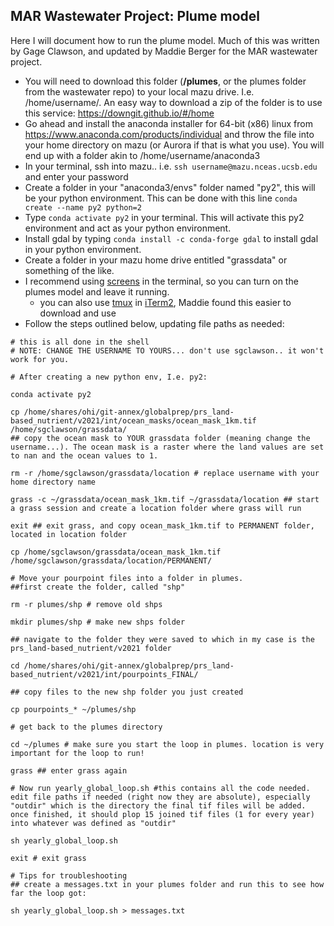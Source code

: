 ## MAR Wastewater Project: Plume model 

Here I will document how to run the plume model. Much of this was written by Gage Clawson, and updated by Maddie Berger for the MAR wastewater project.
 
 - You will need to download this folder (**/plumes**, or the plumes folder from the wastewater repo) to your local mazu drive. I.e. /home/username/. An easy way to download a zip of the folder is to use this service: https://downgit.github.io/#/home
 - Go ahead and install the anaconda installer for 64-bit (x86) linux from https://www.anaconda.com/products/individual and throw the file into your home directory on mazu (or Aurora if that is what you use). You will end up with a folder akin to /home/username/anaconda3
 - In your terminal, ssh into mazu.. i.e. `ssh username@mazu.nceas.ucsb.edu` and enter your password
 - Create a folder in your "anaconda3/envs" folder named "py2", this will be your python environment. This can be done with this line `conda create --name py2 python=2`
 - Type `conda activate py2` in your terminal. This will activate this py2 environment and act as your python environment. 
 - Install gdal by typing `conda install -c conda-forge gdal` to install gdal in your python environment. 
 - Create a folder in your mazu home drive entitled "grassdata" or something of the like.
 - I recommend using [screens](http://www.kinnetica.com/2011/05/29/using-screen-on-mac-os-x/) in the terminal, so you can turn on the plumes model and leave it running.
    + you can also use [tmux](https://www.hamvocke.com/blog/a-quick-and-easy-guide-to-tmux/) in [iTerm2](https://iterm2.com/), Maddie found this easier to download and use
 - Follow the steps outlined below, updating file paths as needed: 
 
 ```
# this is all done in the shell
# NOTE: CHANGE THE USERNAME TO YOURS... don't use sgclawson.. it won't work for you.

# After creating a new python env, I.e. py2: 

conda activate py2

cp /home/shares/ohi/git-annex/globalprep/prs_land-based_nutrient/v2021/int/ocean_masks/ocean_mask_1km.tif /home/sgclawson/grassdata/ 
## copy the ocean mask to YOUR grassdata folder (meaning change the username...). The ocean mask is a raster where the land values are set to nan and the ocean values to 1.

rm -r /home/sgclawson/grassdata/location # replace username with your home directory name

grass -c ~/grassdata/ocean_mask_1km.tif ~/grassdata/location ## start a grass session and create a location folder where grass will run 

exit ## exit grass, and copy ocean_mask_1km.tif to PERMANENT folder, located in location folder

cp /home/sgclawson/grassdata/ocean_mask_1km.tif /home/sgclawson/grassdata/location/PERMANENT/

# Move your pourpoint files into a folder in plumes. 
##first create the folder, called "shp" 

rm -r plumes/shp # remove old shps
 
mkdir plumes/shp # make new shps folder

## navigate to the folder they were saved to which in my case is the prs_land-based_nutrient/v2021 folder

cd /home/shares/ohi/git-annex/globalprep/prs_land-based_nutrient/v2021/int/pourpoints_FINAL/

## copy files to the new shp folder you just created

cp pourpoints_* ~/plumes/shp

# get back to the plumes directory

cd ~/plumes # make sure you start the loop in plumes. location is very important for the loop to run!

grass ## enter grass again

# Now run yearly_global_loop.sh #this contains all the code needed. edit file paths if needed (right now they are absolute), especially "outdir" which is the directory the final tif files will be added. once finished, it should plop 15 joined tif files (1 for every year) into whatever was defined as "outdir"

sh yearly_global_loop.sh

exit # exit grass

# Tips for troubleshooting
## create a messages.txt in your plumes folder and run this to see how far the loop got: 

sh yearly_global_loop.sh > messages.txt

```

